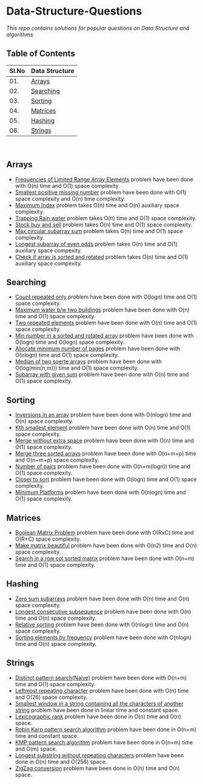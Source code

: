 # Data-Structure-Questions
*This repo contains solutions for popular questions on Data Structure and algorithms.*
## Table of Contents


| Sl.No|  Data Structure       |
|------|------------------|
| 01. |[Arrays](#arrays)|
| 02. |[Searching](#searching)|
| 03. |[Sorting](#sorting)|
| 04. |[Matrices](#matrices)|
| 05. |[Hashing](#hashing)|
| 06. |[Strings](#strings)|

<br/>

## Arrays

  * [Frequencies of Limited Range Array Elements](https://github.com/ArpitSachan/Data-Structure-Questions/blob/master/Array/Frequencies%20of%20Limited%20Range%20Array%20Elements.cpp) problem have been done with O(n) time and O(1) space complexity.
  * [Smallest positive missing number](https://github.com/ArpitSachan/Data-Structure-Questions/blob/master/Array/smallest%20positive%20missing%20number.cpp) problem have been done with O(1) space complexity and O(n) time complexity.
  * [Maximum Index](https://github.com/ArpitSachan/Data-Structure-Questions/blob/master/Array/Maximum%20Index.cpp) problem takes O(n) time and O(n) auxiliary space complexity.
  * [Trapping Rain water](https://github.com/ArpitSachan/Data-Structure-Questions/blob/master/Array/Trapping%20rain%20water.cpp) problem takes O(n) time and O(1) space complexity.
  * [Stock buy and sell](https://github.com/ArpitSachan/Data-Structure-Questions/blob/master/Array/Stock%20Buy%20and%20sell.cpp) problem takes O(n) time and O(1) space complexity.
  * [Max circular subarray sum](https://github.com/ArpitSachan/Data-Structure-Questions/blob/master/Array/Max%20circular%20subarray%20sum.cpp) problem takes O(n) time and O(1) space complexity.
  * [Longest subarray of even odds](https://github.com/ArpitSachan/Data-Structure-Questions/blob/master/Array/longest%20subarray%20of%20even%20odds.cpp) problem takes O(n) time and O(1) auxiliary space compexity.
  * [Check if array is sorted and rotated](https://github.com/ArpitSachan/Data-Structure-Questions/blob/master/Array/Check%20if%20array%20is%20sorted%20and%20rotated.cpp) problem takes O(n) time and O(1) auxiliary space compexity.
  
  ## Searching
  * [Count repeated only](https://github.com/ArpitSachan/Data-Structure-Questions/blob/master/Searching/Count%20only%20repeated.cpp) problem have been done with O(logn) time and O(1) space complexity.
  * [Maximum water b/w two buildings](https://github.com/ArpitSachan/Data-Structure-Questions/blob/master/Searching/Max%20water%20between%20two%20buildings.cpp) problem have been done with O(n) time and O(1) space complexity.
  * [Two repeated elements](https://github.com/ArpitSachan/Data-Structure-Questions/blob/master/Searching/Two%20repeated%20elements.cpp) problem have been done with O(n) time and O(1) space complexity.
  * [Min number in a sorted and rotated array](https://github.com/ArpitSachan/Data-Structure-Questions/blob/master/Searching/Minimum%20no.%20in%20a%20sorted%20rotated%20array.cpp) problem have been done with O(logn) time and O(logn) space complexity.
  * [Allocate minimum number of pages](https://github.com/ArpitSachan/Data-Structure-Questions/blob/master/Searching/Allocate%20min%20no%20of%20pages.cpp) problem have been done with O(nlogn) time and O(1) space complexity.
  * [Median of two soerte arrays](https://github.com/ArpitSachan/Data-Structure-Questions/blob/master/Searching/Median%20of%20two%20sorted%20arrays.cpp) problem have been done with O(log(min(n,m))) time and O(1) space complexity.
  * [Subarray with given sum](https://github.com/ArpitSachan/Data-Structure-Questions/blob/master/Searching/subarray%20with%20given%20sum.cpp) problem have been done with O(n) time and O(1) space complexity.
  
  ## Sorting
  * [Inversions in an array](https://github.com/ArpitSachan/Data-Structure-Questions/blob/master/Sorting/Inversion%20in%20an%20array.cpp) problem have been done with O(nlogn) time and O(n) space complexity.
  * [Kth smallest element](https://github.com/ArpitSachan/Data-Structure-Questions/blob/master/Sorting/Kth%20Smallest%20element.cpp) problem have been done with O(n) time and O(1) space complexity.
  * [Merge without extra space](https://github.com/ArpitSachan/Data-Structure-Questions/blob/master/Sorting/Merge%20without%20extra%20space.cpp) problem have been done with O(n) time and O(1) space complexity.
  * [Merge three sorted arrays](https://github.com/ArpitSachan/Data-Structure-Questions/blob/master/Sorting/Merge%20three%20sorted%20arrays.cpp) problem have been done with O(n+m+p) time and O(n+m+p) space complexity. 
  * [Number of pairs](https://github.com/ArpitSachan/Data-Structure-Questions/blob/master/Sorting/Number%20of%20pairs.cpp) problem have been done with O(n+m(logn)) time and O(1) space complexity.
  * [Closer to sort](https://github.com/ArpitSachan/Data-Structure-Questions/blob/master/Sorting/Closer%20to%20sort.cpp) problem have been done with O(logn) time and O(1) space complexity.
  * [Minimum Platforms](https://github.com/ArpitSachan/Data-Structure-Questions/blob/master/Sorting/Minimum%20Platforms.cpp) problem have been done with O(nlogn) time and O(1) space complexity.
  
   ## Matrices
  * [Boolean Matrix Problem](https://github.com/ArpitSachan/Data-Structure-Questions/blob/master/Matrix/Boolean%20Matrix%20Problem.cpp) problem have been done with O(RxC) time and O(R+C) space complexity.
  * [Make matrix beautiful](https://github.com/ArpitSachan/Data-Structure-Questions/blob/master/Matrix/Make%20matrix%20beautiful.cpp) problem have been done with O(n2) time and O(n) space complexity.
  * [Search in a row col sorted matrix](https://github.com/ArpitSachan/Data-Structure-Questions/blob/master/Matrix/Search%20in%20a%20row%20col%20sorted%20matrix.cpp) problem have been done with O(n+m) time and O(1) space complexity.


  ## Hashing
  * [Zero sum subarrays](https://github.com/ArpitSachan/Data-Structure-Questions/blob/master/Hashing/Zero%20sum%20subarrays.cpp) problem have been done with O(n) time and O(n) space complexity.
  * [Longest consecutive subsequence](https://github.com/ArpitSachan/Data-Structure-Questions/blob/master/Hashing/Longest%20consecutive%20subsequence.cpp) problem have been done with O(n) time and O(n) space complexity.
  * [Relative sorting](https://github.com/ArpitSachan/Data-Structure-Questions/blob/master/Hashing/Relative%20sorting.cpp) problem have been done with O(nlogn) time and O(n) space complexity.
  * [Sorting elements by frequency](https://github.com/ArpitSachan/Data-Structure-Questions/blob/master/Hashing/Sorting%20array%20elements%20by%20frequency.cpp) problem have been done with O(nlogn) time and O(n) space complexity.
  
  ## Strings
  * [Distinct pattern search(Naive)](https://github.com/ArpitSachan/Data-Structure-Questions/blob/master/Strings/Distinct%20pattern%20search(Naive).cpp) problem have been done with O(n+m) time and O(1) space complexity.
  * [Leftmost repeating character](https://github.com/ArpitSachan/Data-Structure-Questions/blob/master/Strings/Leftmost%20repeating%20character.cpp) problem have been done with O(n) time and O(26) space complexity.
  * [Smallest window in a string containing all the characters of another string](https://github.com/ArpitSachan/Data-Structure-Questions/blob/master/Strings/Smallest%20window%20in%20a%20string%20containing%20all%20the%20characters%20of%20another%20string.cpp) problem have been done in linear time and constant space.
  * [Lexicographic rank](https://github.com/ArpitSachan/Data-Structure-Questions/blob/master/Strings/Lexicographic_rank.cpp) problem have been done in O(n) time and O(n) space.
  * [Robin Karp pattern search algorithm](https://github.com/ArpitSachan/Data-Structure-Questions/blob/master/Strings/Robin_Karp_pattern_search.cpp) problem have been done in O(n+m) time and constant space.
  * [KMP pattern search algorithm](https://github.com/ArpitSachan/Data-Structure-Questions/blob/master/Strings/KMP_pattern_search.cpp) problem have been done in O(n+m) time and O(m) space.
  * [Longest substring without repeating characters](https://github.com/ArpitSachan/Data-Structure-Questions/blob/master/Strings/Longest_substring_without_repeating_chracters.cpp) problem have been done in O(n) time and O(256) space.
  * [ZigZag conversion](https://github.com/ArpitSachan/Data-Structure-Questions/blob/master/Strings/ZigZag_Conversion.cpp) problem have been done in O(n) time and O(n) space.
 

  
  
  
